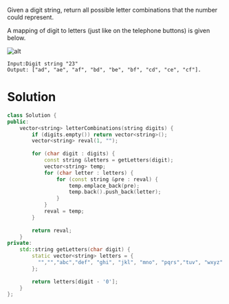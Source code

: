 Given a digit string, return all possible letter combinations that the number could represent.

A mapping of digit to letters (just like on the telephone buttons) is given below.
  
![alt](https://upload.wikimedia.org/wikipedia/commons/thumb/7/73/Telephone-keypad2.svg/200px-Telephone-keypad2.svg.png)
       
```
Input:Digit string "23"
Output: ["ad", "ae", "af", "bd", "be", "bf", "cd", "ce", "cf"].
```

# Solution

```cpp
class Solution {
public:
    vector<string> letterCombinations(string digits) {
        if (digits.empty()) return vector<string>();
        vector<string> reval(1, "");
        
        for (char digit : digits) {
            const string &letters = getLetters(digit);
            vector<string> temp;
            for (char letter : letters) {
                for (const string &pre : reval) {
                    temp.emplace_back(pre);
                    temp.back().push_back(letter);
                }
            }
            reval = temp;
        }
        
        return reval;
    }
private:
    std::string getLetters(char digit) {
        static vector<string> letters = {
          "","","abc","def", "ghi", "jkl", "mno", "pqrs","tuv", "wxyz"  
        };
        
        return letters[digit - '0'];
    }
};
```
